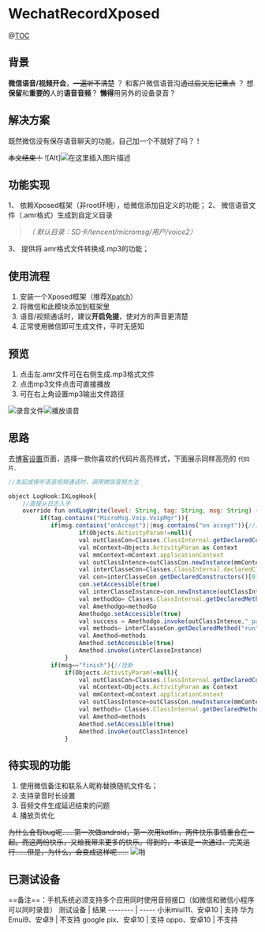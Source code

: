 # WechatRecordXposed
 
@[TOC](目录)

## 背景

**微信语音/视频开会**，~~一遍听不清楚~~  ？
	        和客户微信语音沟通~~过后又忘记重点~~ ？
	        想**保留**和**重要的**人的**语音音频**？
               **懒得**用另外的设备录音？

## 解决方案

 既然微信没有保存语音聊天的功能，自己加一个不就好了吗？！

 ~~本文结束！~~ 
 ![Alt]![在这里插入图片描述](https://img-blog.csdnimg.cn/20200522150808744.png)
## 功能实现

1、 依赖Xposed框架（非root环境），给微信添加自定义的功能；
2、 微信语音文件（.amr格式）生成到自定义目录
	   	 

> *（ 默认目录：SD卡/tencent/micromsg/用户/voice2）*

3、 提供将.amr格式文件转换成.mp3的功能；


## 使用流程


 1. 安装一个Xposed框架（推荐[Xpatch](https://github.com/Zdelta/Xpatch)）
 2. 将微信和此模块添加到框架里
 3. 语音/视频通话时，建议**开启免提**，使对方的声音更清楚
 4. 正常使用微信即可生成文件，平时无感知

## 预览

 1. 点击左.amr文件可在右侧生成.mp3格式文件
 2. 点击mp3文件点击可直接播放
 3. 可在右上角设置mp3输出文件路径

![录音文件](https://img-blog.csdnimg.cn/20200522142110295.png)![播放语音](https://img-blog.csdnimg.cn/20200522142153334.png)


## 思路

去[博客设置](https://mp.csdn.net/console/configBlog)页面，选择一款你喜欢的代码片高亮样式，下面展示同样高亮的 `代码片`.
```javascript
//发起或接听语音视频通话时，调用微信音频方法

object LogHook:IXLogHook{
    //直接从日志入手
    override fun onXLogWrite(level: String, tag: String, msg: String) {
         if(tag.contains("MicroMsg.Voip.VoipMgr")){
            if(msg.contains("onAccept")||msg.contains("on accept")){//接听
                    if(Objects.ActivityParam!=null){
                    val outClassCon=Classes.ClassInternal.getDeclaredConstructors()[0]
                    val mContext=Objects.ActivityParam as Context
                    val mmContext=mContext.applicationContext
                    val outClassIntence=outClassCon.newInstance(mmContext,false)
                    val interClasseCon=Classes.ClassInternal.declaredClasses[0]
                    val con=interClasseCon.getDeclaredConstructors()[0]
                    con.setAccessible(true)
                    val interClasseInstance=con.newInstance(outClassIntence)
                    val methodGo= Classes.ClassInternal.getDeclaredMethod("go", C.String)
                    val Amethodgo=methodGo
                    Amethodgo.setAccessible(true)
                    val success = Amethodgo.invoke(outClassIntence,"_pathGo_") as Boolean
                    val methods= interClasseCon.getDeclaredMethod("run")
                    val Amethod=methods
                    Amethod.setAccessible(true)
                    Amethod.invoke(interClasseInstance)
                }
            if(msg=="finish"){//挂断
                if(Objects.ActivityParam!=null){
                    val outClassCon=Classes.ClassInternal.getDeclaredConstructors()[0]
                    val mContext=Objects.ActivityParam as Context
                    val mmContext=mContext.applicationContext
                    val outClassIntence=outClassCon.newInstance(mmContext,false)
                    val methods= Classes.ClassInternal.getDeclaredMethod("reset")
                    val Amethod=methods
                    Amethod.setAccessible(true)
                    Amethod.invoke(outClassIntence)
                }
```

## 待实现的功能

1. 使用微信备注和联系人昵称替换随机文件名；
2. 支持录音时长设置
3. 音频文件生成延迟结束的问题
4. 播放页优化

~~为什么会有bug呢……第一次做android，第一次用kotlin，两件快乐事情重合在一起。而这两份快乐，又给我带来更多的快乐。得到的，本该是一次通过、完美运行……但是，为什么，会变成这样呢……~~ 
![啪](https://img-blog.csdnimg.cn/2020052215020963.png)
## 已测试设备
==备注==：手机系统必须支持多个应用同时使用音频接口（如微信和微信小程序可以同时录音）
测试设备     | 结果
-------- | -----
小米miui11、安卓10  | 支持
华为Emui9、安卓9  | 不支持
google pix、安卓10  | 支持
oppo、安卓10  | 不支持


